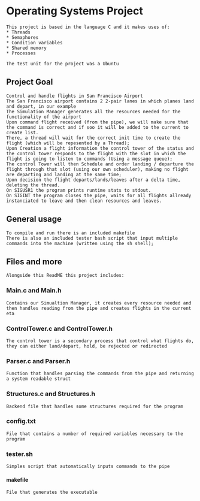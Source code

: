 # Operating Systems Project
    This project is based in the language C and it makes uses of:
    * Threads
    * Semaphores
    * Condition variables
    * Shared memory
    * Processes
    
    The test unit for the project was a Ubuntu

## Project Goal 

    Control and handle flights in San Francisco Airport
    The San Francisco airport contains 2 2-pair lanes in which planes land and depart, in our example
    The Simulation Manager generates all the resources needed for the functionality of the airport
    Upon command flight received (from the pipe), we will make sure that the command is correct and if soo it will be added to the current to create list.
    There, a thread will wait for the correct init time to create the flight (which will be repesented by a Thread);
    Upon Creation a flight information the control tower of the status and the control tower responds to the flight with the slot in which the flight is going to listen to commands (Using a message queue); 
    The control Tower will then Schedule and order landing / departure the flight through that slot (using our own scheduler), making no flight are departing and landing at the same time;
    Upon decision the flight departs/lands/leaves after a delta time, deleting the thread.
    On SIGUSR1 the program prints runtime stats to stdout.
    On SIGINT the program closes the pipe, waits for all flights allready instanciated to leave and then clean resources and leaves.  
    
## General usage
    To compile and run there is an included makefile
    There is also an included tester bash script that input multiple commands into the machine (written using the sh shell);
    
## Files and more
    Alongside this ReadME this project includes:
    
### Main.c and Main.h
    Contains our Simualtion Manager, it creates every resource needed and then handles reading from the pipe and creates flights in the current eta

### ControlTower.c and ControlTower.h
    The control tower is a secondary process that control what flights do, they can either land/depart, hold, be rejected or redirected 

### Parser.c and Parser.h
    Function that handles parsing the commands from the pipe and returning a system readable struct

### Structures.c and Structures.h
    Backend file that handles some structures required for the program

### config.txt
    File that contains a number of required variables necessary to the program
    
### tester.sh
    Simples script that automatically inputs commands to the pipe
 
#### makefile
    File that generates the executable
